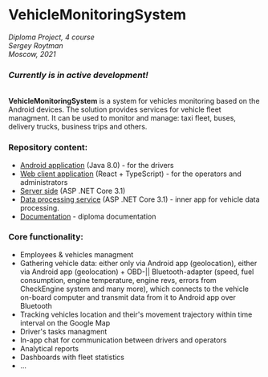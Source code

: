 # VehicleMonitoringSystem
*Diploma Project, 4 course  
Sergey Roytman  
Moscow, 2021*  

###  *Currently is in active development!*   
\
**VehicleMonitoringSystem** is a system for vehicles monitoring based on the Android devices.
The solution provides services for vehicle fleet managment. It can be used to monitor and manage: taxi fleet, buses, delivery trucks, business trips and others.

### Repository content:
- [Android application](https://github.com/Hetfield96/VehicleMonitoringSystem/tree/main/VehicleMonitoringSystemMobile) (Java 8.0) - for the drivers
- [Web client application](https://github.com/Hetfield96/VehicleMonitoringSystem/tree/main/VMS_Web/VMS_Web/ClientApp) (React + TypeScript) - for the operators and administrators
- [Server side](https://github.com/Hetfield96/VehicleMonitoringSystem/tree/main/VMS_Web/VMS_Web) (ASP .NET Core 3.1)
- [Data processing service](https://github.com/Hetfield96/VehicleMonitoringSystem/tree/main/DataProcessingService) (ASP .NET Core 3.1) - inner app for vehicle data processing.  
- [Documentation](https://github.com/Hetfield96/VehicleMonitoringSystem/tree/main/Documentation) - diploma documentation
       
### Core functionality: 
- Employees & vehicles managment
- Gathering vehicle data: either only via Android app (geolocation), either via Android app (geolocation) + OBD-|| Bluetooth-adapter (speed, fuel consumption, engine temperature, engine revs, errors from CheckEngine system and many more), which connects to the vehicle on-board computer and transmit data from it to Android app over Bluetooth
- Tracking vehicles location and their's movement trajectory within time interval on the Google Map
- Driver's tasks managment
- In-app chat for communication between drivers and operators
- Analytical reports 
- Dashboards with fleet statistics
- ...
